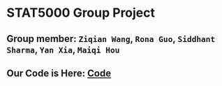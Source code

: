 # STAT5000 Group Project

## Group member: `Ziqian Wang`, `Rona Guo`, `Siddhant Sharma`, `Yan Xia`, `Maiqi Hou`

## Our Code is Here: [Code](https://github.com/blacker-sd/stats_proj/blob/main/code/stat_proj.ipynb)

